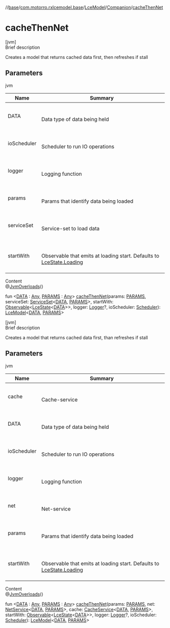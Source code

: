 //[base](../../../index.md)/[com.motorro.rxlcemodel.base](../../index.md)/[LceModel](../index.md)/[Companion](index.md)/[cacheThenNet](cache-then-net.md)



# cacheThenNet  
[jvm]  
Brief description  


Creates a model that returns cached data first, then refreshes if stall



## Parameters  
  
jvm  
  
|  Name|  Summary| 
|---|---|
| DATA| <br><br>Data type of data being held<br><br>
| ioScheduler| <br><br>Scheduler to run IO operations<br><br>
| logger| <br><br>Logging function<br><br>
| params| <br><br>Params that identify data being loaded<br><br>
| serviceSet| <br><br>Service-set to load data<br><br>
| startWith| <br><br>Observable that emits at loading start. Defaults to [LceState.Loading](../../-lce-state/-loading/index.md)<br><br>
  
  
Content  
@[JvmOverloads](https://kotlinlang.org/api/latest/jvm/stdlib/kotlin.jvm/-jvm-overloads/index.html)()  
  
fun <[DATA](cache-then-net.md) : [Any](https://kotlinlang.org/api/latest/jvm/stdlib/kotlin/-any/index.html), [PARAMS](cache-then-net.md) : [Any](https://kotlinlang.org/api/latest/jvm/stdlib/kotlin/-any/index.html)> [cacheThenNet](cache-then-net.md)(params: [PARAMS](cache-then-net.md), serviceSet: [ServiceSet](../../../com.motorro.rxlcemodel.base.service/-service-set/index.md)<[DATA](cache-then-net.md), [PARAMS](cache-then-net.md)>, startWith: [Observable](http://reactivex.io/RxJava/2.x/javadoc/io/reactivex/Observable.html)<[LceState](../../-lce-state/index.md)<[DATA](cache-then-net.md)>>, logger: [Logger](../../-logger/index.md)?, ioScheduler: [Scheduler](http://reactivex.io/RxJava/2.x/javadoc/io/reactivex/Scheduler.html)): [LceModel](../index.md)<[DATA](cache-then-net.md), [PARAMS](cache-then-net.md)>  


[jvm]  
Brief description  


Creates a model that returns cached data first, than refreshes if stall



## Parameters  
  
jvm  
  
|  Name|  Summary| 
|---|---|
| cache| <br><br>Cache-service<br><br>
| DATA| <br><br>Data type of data being held<br><br>
| ioScheduler| <br><br>Scheduler to run IO operations<br><br>
| logger| <br><br>Logging function<br><br>
| net| <br><br>Net-service<br><br>
| params| <br><br>Params that identify data being loaded<br><br>
| startWith| <br><br>Observable that emits at loading start. Defaults to [LceState.Loading](../../-lce-state/-loading/index.md)<br><br>
  
  
Content  
@[JvmOverloads](https://kotlinlang.org/api/latest/jvm/stdlib/kotlin.jvm/-jvm-overloads/index.html)()  
  
fun <[DATA](cache-then-net.md) : [Any](https://kotlinlang.org/api/latest/jvm/stdlib/kotlin/-any/index.html), [PARAMS](cache-then-net.md) : [Any](https://kotlinlang.org/api/latest/jvm/stdlib/kotlin/-any/index.html)> [cacheThenNet](cache-then-net.md)(params: [PARAMS](cache-then-net.md), net: [NetService](../../../com.motorro.rxlcemodel.base.service/-net-service/index.md)<[DATA](cache-then-net.md), [PARAMS](cache-then-net.md)>, cache: [CacheService](../../../com.motorro.rxlcemodel.base.service/-cache-service/index.md)<[DATA](cache-then-net.md), [PARAMS](cache-then-net.md)>, startWith: [Observable](http://reactivex.io/RxJava/2.x/javadoc/io/reactivex/Observable.html)<[LceState](../../-lce-state/index.md)<[DATA](cache-then-net.md)>>, logger: [Logger](../../-logger/index.md)?, ioScheduler: [Scheduler](http://reactivex.io/RxJava/2.x/javadoc/io/reactivex/Scheduler.html)): [LceModel](../index.md)<[DATA](cache-then-net.md), [PARAMS](cache-then-net.md)>  



